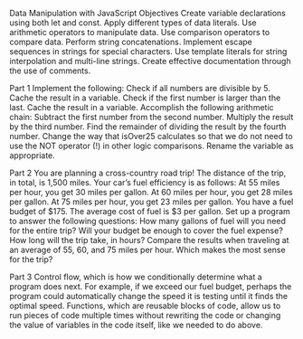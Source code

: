 Data Manipulation with JavaScript
Objectives
Create variable declarations using both let and const.
Apply different types of data literals.
Use arithmetic operators to manipulate data.
Use comparison operators to compare data.
Perform string concatenations.
Implement escape sequences in strings for special characters.
Use template literals for string interpolation and multi-line strings.
Create effective documentation through the use of comments.

Part 1
Implement the following:
Check if all numbers are divisible by 5. Cache the result in a variable.
Check if the first number is larger than the last. Cache the result in a variable.
Accomplish the following arithmetic chain:
Subtract the first number from the second number.
Multiply the result by the third number.
Find the remainder of dividing the result by the fourth number.
Change the way that isOver25 calculates so that we do not need to use the NOT operator (!) in other logic comparisons. Rename the variable as appropriate.

Part 2
You are planning a cross-country road trip!
The distance of the trip, in total, is 1,500 miles.
Your car’s fuel efficiency is as follows:
At 55 miles per hour, you get 30 miles per gallon.
At 60 miles per hour, you get 28 miles per gallon.
At 75 miles per hour, you get 23 miles per gallon.
You have a fuel budget of $175.
The average cost of fuel is $3 per gallon.
Set up a program to answer the following questions:
How many gallons of fuel will you need for the entire trip?
Will your budget be enough to cover the fuel expense?
How long will the trip take, in hours?
Compare the results when traveling at an average of 55, 60, and 75 miles per hour. Which makes the most sense for the trip?

Part 3
Control flow, which is how we conditionally determine what a program does next. For example, if we exceed our fuel budget, perhaps the program could automatically change the speed it is testing until it finds the optimal speed.
Functions, which are reusable blocks of code, allow us to run pieces of code multiple times without rewriting the code or changing the value of variables in the code itself, like we needed to do above.
